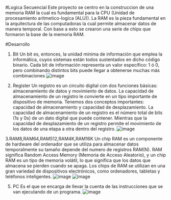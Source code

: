#Logica Secuencial
Este proyecto se centro en la construccion de una memoria RAM la cual es fundamental para la CPU (Unidad de procesamiento aritmetico-logica (ALU)). La RAM es la pieza fundamental en la arquitectura de las computadoras la cual permite almacenar datos de manera temporal. Con base a esto se crearon una serie de chips que formaron la base de la memoria RAM.

#Desarrollo
1. Bit
Un bit es, entonces, la unidad mínima de información que emplea la informática, cuyos sistemas están todos sustentados en dicho código binario. Cada bit de información representa un valor específico: 1 ó 0, pero combinando distintos bits puede llegar a obtenerse muchas más combinaciones
![image](https://github.com/Jaider1727/computer_architecture/assets/132866666/5113332c-b181-418d-9351-77647b903d39)


3. Register
Un registro es un circuito digital con dos funciones  básicas:  almacenamiento    de    datos    y  movimiento  de  datos.  La  capacidad de almacenamiento de un registro le convierte en un tipo   importante   de   dispositivo   de   memoria.   Tenemos   dos   conceptos   importantes: capacidad   de  almacenamiento   y   capacidad   de   desplazamiento.   La      capacidad      de  almacenamiento de un registro es el número total de bits (1s y 0s) de un dato digital que puede  contener.  Mientras  que  la    capacidad    de    desplazamiento    de    un    registro    permite    el movimiento  de los datos de una etapa  a otra dentro del registro.
![image](https://github.com/Jaider1727/computer_architecture/assets/132866666/d07a2e75-682c-4a19-b18a-1a980e805d4f)

3.RAM8,RAM64,RAM512,RAM4K,RAM16K
Un chip RAM es un componente de hardware del ordenador que se utiliza para almacenar datos temporalmente su tamaño depende del numero de registros RAM(N). RAM significa Random Access Memory (Memoria de Acceso Aleatorio), y un chip RAM es un tipo de memoria volátil, lo que significa que los datos que almacena se pierden cuando se apaga. Los chips de RAM se utilizan en una gran variedad de dispositivos electrónicos, como ordenadores, tabletas y teléfonos inteligentes.
![image](https://github.com/Jaider1727/computer_architecture/assets/132866666/b684c5f9-4892-449f-bf79-64072b2f182a)
![image](https://github.com/Jaider1727/computer_architecture/assets/132866666/d22b3224-c0a7-4bb2-ab10-39539d1b8c8d)

5. PC
Es el que se encarga de llevar la cuenta de las instrucciones que se van ejecutando de un programa.
![image](https://github.com/Jaider1727/computer_architecture/assets/132866666/3d118542-35f3-4533-9497-08a309efcf1a)

